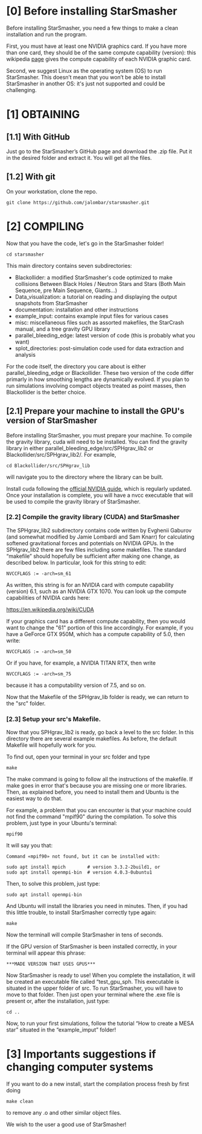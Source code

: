 # [0] Before installing StarSmasher
Before installing StarSmasher, you need a few things to make a clean installation and run the program.

First, you must have at least one NVIDIA graphics card. If you have more than one card, they should be of the same compute capability (version): this wikipedia [page](https://en.wikipedia.org/wiki/CUDA) gives the compute capability of each NVIDIA graphic card.

Second, we suggest Linux as the operating system (OS) to run StarSmasher. This doesn’t mean that you won’t be able to install StarSmasher in another OS: it's just not supported and could be challenging.

# [1] OBTAINING

## [1.1] With GitHub
Just go to the StarSmasher’s GitHub page and download the .zip file. Put it in the desired folder and extract it. You will get all the files.

## [1.2] With git

On your workstation, clone the repo.
```
git clone https://github.com/jalombar/starsmasher.git
```

# [2] COMPILING
Now that you have the code, let's go in the StarSmasher folder!

```
cd starsmasher
```

This main directory contains seven subdirectories:
* Blackollider: a modified StarSmasher's code optimized to make collisions Between Black Holes / Neutron Stars and Stars (Both Main Sequence, pre Main Sequence, Giants...)
* Data_visualization: a tutorial on reading and displaying the output snapshots from StarSmasher
* documentation: installation and other instructions
* example_input: contains example input files for various cases
* misc: miscellaneous files such as assorted makefiles, the StarCrash manual, and a tree gravity GPU library
* parallel_bleeding_edge: latest version of code (this is probably what you want)
* splot_directories: post-simulation code used for data extraction and analysis

For the code itself, the directory you care about is either parallel_bleeding_edge or Blackollider.  These two version of the code differ primarly in how smoothing lengths are dynamically evolved.  If you plan to run simulations involving compact objects treated as point masses, then Blackollider is the better choice.

## [2.1] Prepare your machine to install the GPU's version of StarSmasher

Before installing StarSmasher, you must prepare your machine.
To compile the gravity library, cuda will need to be installed.  You can find the gravity library in either parallel_bleeding_edge/src/SPHgrav_lib2 or Blackollider/src/SPHgrav_lib2/.  For example,
```
cd Blackollider/src/SPHgrav_lib
```
will navigate you to the directory where the library can be built.

Install cuda following the [official NVIDIA guide](https://docs.nvidia.com/cuda/cuda-installation-guide-linux/index.html), which is regularly updated. Once your installation is complete, you will have a nvcc executable that will be used to compile the gravity library of StarSmasher.

### [2.2] Compile the gravity library (CUDA) and StarSmasher

The SPHgrav_lib2 subdirectory contains code written by Evghenii Gaburov (and somewhat modified by Jamie Lombardi and Sam Knarr) for calculating softened gravitational forces and potentials on NVIDIA GPUs.
In the SPHgrav_lib2 there are few files including some makefiles.  The standard “makefile” should hopefully be sufficient after making one change, as described below. 
In particular, look for this string to edit:

```
NVCCFLAGS := -arch=sm_61
```

As written, this string is for an NVIDIA card with compute capability (version) 6.1, such as an NVIDIA GTX 1070. You can look up the compute capabilities of NVIDIA cards here:

https://en.wikipedia.org/wiki/CUDA

If your graphics card has a different compute capability, then you would want to change the "61" portion of this line accordingly.  For example, if you have a GeForce GTX 950M, which has a compute capability of 5.0, then write:

```
NVCCFLAGS := -arch=sm_50
```

Or if you have, for example, a NVIDIA TITAN RTX, then write

```
NVCCFLAGS := -arch=sm_75
```

because it has a computability version of 7.5, and so on.

Now that the Makefile of the SPHgrav_lib folder is ready, we can return to the "src" folder.

### [2.3] Setup your src's Makefile.

Now that you SPHgrav_lib2 is ready, go back a level to the src folder. In this directory there are several example makefiles. As before, the default Makefile will hopefully work for you. 

To find out, open your terminal in your src folder and type

```
make
```

The make command is going to follow all the instructions of the makefile. If make goes in error that's because you are missing one or more libraries. Then, as explained before, you need to install them and Ubuntu is the easiest way to do that.

For example, a problem that you can encounter is that your machine could not find the command "mpif90" during the compilation. To solve this problem, just type in your Ubuntu's terminal:


```
mpif90
```
It will say you that:

```
Command «mpif90» not found, but it can be installed with:

sudo apt install mpich        # version 3.3.2-2build1, or
sudo apt install openmpi-bin  # version 4.0.3-0ubuntu1
```
Then, to solve this problem, just type:

```
sudo apt install openmpi-bin
```
And Ubuntu will install the libraries you need in minutes. Then, if you had this little trouble, to install StarSmasher correctly type again:

```
make
```
Now the terminall will compile StarSmasher in tens of seconds.


If the GPU version of StarSmasher is been installed correctly, in your terminal will appear this phrase:

```
***MADE VERSION THAT USES GPUS***
```

Now StarSmasher is ready to use! When you complete the installation, it will be created an executable file called “test_gpu_sph. This executable is situated in the upper folder of src. To run StarSmasher, you will have to move to that folder. Then just open your terminal where the .exe file is present or, after the installation, just type:

```
cd ..
```

Now, to run your first simulations, follow the tutorial “How to create a MESA star” situated in the “example_imput” folder!


# [3] Importants suggestions if changing computer systems

If you want to do a new install, start the compilation process fresh by first doing

```
make clean
```
to remove any .o and other similar object files.

We wish to the user a good use of StarSmasher!
